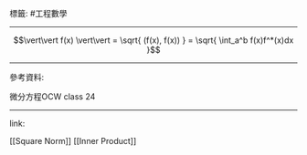 標籤: #工程數學 

---

$$\vert\vert f(x) \vert\vert = \sqrt{ (f(x), f(x)) } = \sqrt{ \int_a^b f(x)f^*(x)dx }$$

---

參考資料:

微分方程OCW class 24

---

link:

[[Square Norm]]
[[Inner Product]]
